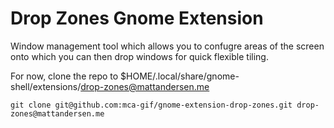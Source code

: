 # Drop Zones Gnome Extension

Window management tool which allows you to confugre areas of the screen onto which you can then drop windows for quick flexible tiling.


For now, clone the repo to $HOME/.local/share/gnome-shell/extensions/drop-zones@mattandersen.me
```
git clone git@github.com:mca-gif/gnome-extension-drop-zones.git drop-zones@mattandersen.me
```
